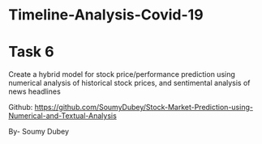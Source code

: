 # Timeline-Analysis-Covid-19

# Task 6
Create a hybrid model for stock price/performance prediction using numerical analysis of historical stock prices, and sentimental analysis of news headlines

Github: https://github.com/SoumyDubey/Stock-Market-Prediction-using-Numerical-and-Textual-Analysis

By- Soumy Dubey
